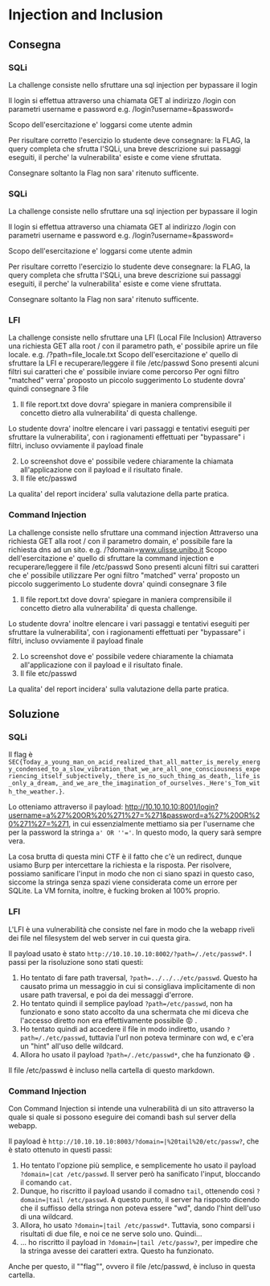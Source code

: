 # Injection and Inclusion

## Consegna

### SQLi
La challenge consiste nello sfruttare una sql injection per bypassare il login

Il login si effettua attraverso una chiamata GET al indirizzo /login con parametri username e password e.g. /login?username=&password=

Scopo dell'esercitazione e' loggarsi come utente admin

Per risultare corretto l'esercizio lo studente deve consegnare: la FLAG, la query completa che sfrutta l'SQLi, una breve descrizione sui passaggi eseguiti, il perche' la vulnerabilita' esiste e come viene sfruttata.

Consegnare soltanto la Flag non sara' ritenuto sufficente.

### SQLi
La challenge consiste nello sfruttare una sql injection per bypassare il login

Il login si effettua attraverso una chiamata GET al indirizzo /login con parametri username e password e.g. /login?username=&password=

Scopo dell'esercitazione e' loggarsi come utente admin

Per risultare corretto l'esercizio lo studente deve consegnare: la FLAG, la query completa che sfrutta l'SQLi, una breve descrizione sui passaggi eseguiti, il perche' la vulnerabilita' esiste e come viene sfruttata.

Consegnare soltanto la Flag non sara' ritenuto sufficente.

### LFI

La challenge consiste nello sfruttare una LFI (Local File Inclusion)
Attraverso una richiesta GET alla root / con il parametro path, e' possibile aprire un file locale. e.g. /?path=file_locale.txt
Scopo dell'esercitazione e' quello di sfruttare la LFI e recuperare/leggere il file /etc/passwd
Sono presenti alcuni filtri sui caratteri che e' possibile inviare come percorso
Per ogni filtro "matched" verra' proposto un piccolo suggerimento
Lo studente dovra' quindi consegnare 3 file

1) Il file report.txt dove dovra' spiegare in maniera comprensibile il concetto dietro alla vulnerabilita' di questa challenge.

Lo studente dovra' inoltre elencare i vari passaggi e tentativi eseguiti per sfruttare la vulnerabilita', con i ragionamenti effettuati per "bypassare" i filtri, incluso ovviamente il payload finale

2) Lo screenshot dove e' possibile vedere chiaramente la chiamata all'applicazione con il payload e il risultato finale.
3) Il file etc/passwd

La qualita' del report incidera' sulla valutazione della parte pratica.

### Command Injection

La challenge consiste nello sfruttare una command injection
Attraverso una richiesta GET alla root / con il parametro domain, e' possibile fare la richiesta dns ad un sito. e.g. /?domain=www.ulisse.unibo.it
Scopo dell'esercitazione e' quello di sfruttare la command injection e recuperare/leggere il file /etc/passwd
Sono presenti alcuni filtri sui caratteri che e' possibile utilizzare
Per ogni filtro "matched" verra' proposto un piccolo suggerimento
Lo studente dovra' quindi consegnare 3 file

1) Il file report.txt dove dovra' spiegare in maniera comprensibile il concetto dietro alla vulnerabilita' di questa challenge.

Lo studente dovra' inoltre elencare i vari passaggi e tentativi eseguiti per sfruttare la vulnerabilita', con i ragionamenti effettuati per "bypassare" i filtri, incluso ovviamente il payload finale

2) Lo screenshot dove e' possibile vedere chiaramente la chiamata all'applicazione con il payload e il risultato finale.
3) Il file etc/passwd

La qualita' del report incidera' sulla valutazione della parte pratica.

## Soluzione 

### SQLi
Il flag è `SEC{Today_a_young_man_on_acid_realized_that_all_matter_is_merely_energy_condensed_to_a_slow_vibration_that_we_are_all_one_consciousness_experiencing_itself_subjectively,_there_is_no_such_thing_as_death,_life_is_only_a_dream,_and_we_are_the_imagination_of_ourselves._Here's_Tom_with_the_weather.}`.

Lo otteniamo attraverso il payload: http://10.10.10.10:8001/login?username=a%27%20OR%20%271%27=%271&password=a%27%20OR%20%271%27=%271, in cui essenzialmente mettiamo sia per l'username che per la password la stringa `a' OR ''='`. In questo modo, la query sarà sempre vera. 

La cosa brutta di questa mini CTF è il fatto che c'è un redirect, dunque usiamo Burp per intercettare la richiesta e la risposta. Per risolvere, possiamo sanificare l'input in modo che non ci siano spazi in questo caso, siccome la stringa senza spazi viene considerata come un errore per SQLite. 
La VM fornita, inoltre, è fucking broken al 100% proprio. 

### LFI

L'LFI è una vulnerabilità che consiste nel fare in modo che la webapp riveli dei file nel filesystem del web server in cui questa gira.

Il payload usato è stato `http://10.10.10.10:8002/?path=/./etc/passwd*`. I passi per la risoluzione sono stati questi:
1. Ho tentato di fare path traversal, `?path=../../../etc/passwd`. Questo ha causato prima un messaggio in cui si consigliava implicitamente di non usare path traversal, e poi da dei messaggi d'errore.
2. Ho tentato quindi il semplice payload `?path=/etc/passwd`, non ha funzionato e sono stato accolto da una schermata che mi diceva che l'accesso diretto non era effettivamente possibile :rage: . 
3. Ho tentato quindi ad accedere il file in modo indiretto, usando `?path=/./etc/passwd`, tuttavia l'url non poteva terminare con wd, e c'era un "hint" all'uso delle wildcard. 
4. Allora ho usato il payload `?path=/./etc/passwd*`, che ha funzionato :smile: .


Il file /etc/passwd è incluso nella cartella di questo markdown. 

### Command Injection

Con Command Injection si intende una vulnerabilità di un sito attraverso la quale si quale si possono eseguire dei comandi bash sul server della webapp. 

Il payload è `http://10.10.10.10:8003/?domain=|%20tail%20/etc/passw?`, che è stato ottenuto in questi passi:

1. Ho tentato l'opzione più semplice, e semplicemente ho usato il payload `?domain=|cat /etc/passwd`. Il server però ha sanificato l'input, bloccando il comando `cat`. 
2. Dunque, ho riscritto il payload usando il comadno `tail`, ottenendo così `?domain=|tail /etc/passwd`. A questo punto, il server ha risposto dicendo che il suffisso della stringa non poteva essere "wd", dando l'hint dell'uso di una wildcard. 
3. Allora, ho usato `?domain=|tail /etc/passwd*`. Tuttavia, sono comparsi i risultati di due file, e noi ce ne serve solo uno. Quindi...
4. ... ho riscritto il payload in `?domain=|tail /etc/passw?`, per impedire che la stringa avesse dei caratteri extra. Questo ha funzionato. 

Anche per questo, il ""flag"", ovvero il file /etc/passwd, è incluso in questa cartella.